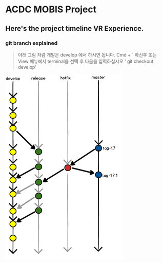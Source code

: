 # ACDC MOBIS Project

## Here's the project timeline VR Experience.




### git branch explained
> 아래 그림 처럼 개발은 develop 에서 하시면 됩니다.
> Cmd + ` 하신후 또는 View 메뉴에서 terminal을 선택 후 다음을 입력하십시오
> ' git checkout develop'

![gitflow](images/gitflow.png)